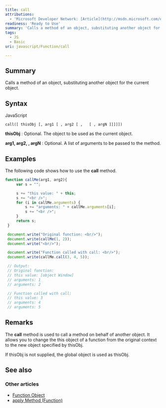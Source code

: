```yaml
---
title: call
attributions:
  - 'Microsoft Developer Network: [Article](http://msdn.microsoft.com/en-us/library/ie/h2ak8h2y(v=vs.94).aspx)'
readiness: 'Ready to Use'
summary: 'Calls a method of an object, substituting another object for the current object.'
tags:
  - JS
  - Basic
uri: javascript/Function/call

---
```

## Summary

Calls a method of an object, substituting another object for the current object.

## Syntax

<span class="language">JavaScript</span>

    call([ thisObj [, arg1 [ , arg2 [ ,   [ , argN ]]]]])

**thisObj**
:   Optional. The object to be used as the current object.

**arg1, arg2, , argN**
:   Optional. A list of arguments to be passed to the method.

## Examples

The following code shows how to use the **call** method.

``` js
function callMe(arg1, arg2){
     var s = "";

     s += "this value: " + this;
     s += "<br />";
     for (i in callMe.arguments) {
         s += "arguments: " + callMe.arguments[i];
         s += "<br />";
     }
     return s;
 }

 document.write("Original function: <br/>");
 document.write(callMe(1, 2));
 document.write("<br/>");

 document.write("Function called with call: <br/>");
 document.write(callMe.call(3, 4, 5));

 // Output:
 // Original function:
 // this value: [object Window]
 // arguments: 1
 // arguments: 2

 // Function called with call:
 // this value: 3
 // arguments: 4
 // arguments: 5
```

## Remarks

The **call** method is used to call a method on behalf of another object. It allows you to change the this object of a function from the original context to the new object specified by thisObj.

If thisObj is not supplied, the global object is used as thisObj.

## See also

### Other articles

-   [Function Object](/javascript/Function)
-   [apply Method (Function)](/javascript/Function/apply)

